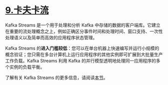 # [9.卡夫卡流](https://kafka.apache.org/documentation/streams)

Kafka Streams 是一个用于处理和分析 Kafka 中存储的数据的客户端库。它建立在重要的流处理概念之上，例如正确区分事件时间和处理时间、窗口支持、一次性处理语义以及简单而高效的应用程序状态管理。

Kafka Streams 的**进入门槛较低**：您可以在单台机器上快速编写并运行小规模的概念验证；您只需在多台计算机上运行应用程序的其他实例即可扩展到大批量生产工作负载。Kafka Streams 利用 Kafka 的并行模型透明地处理同一应用程序的多个实例的负载平衡。

了解有关 Kafka Streams 的更多信息，请阅读[本节](https://kafka.apache.org/documentation/streams)。
